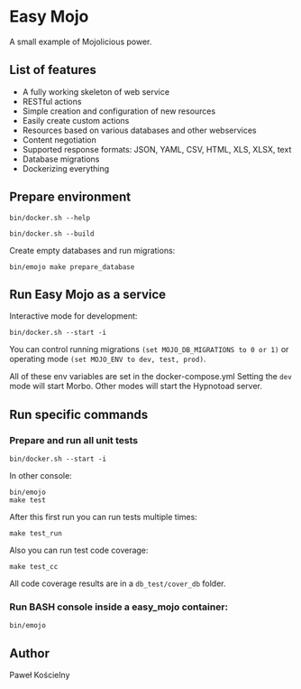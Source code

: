 # Easy Mojo

A small example of Mojolicious power.

## List of features

* A fully working skeleton of web service
* RESTful actions
* Simple creation and configuration of new resources
* Easily create custom actions
* Resources based on various databases and other webservices
* Content negotiation
* Supported response formats: JSON, YAML, CSV, HTML, XLS, XLSX, text
* Database migrations
* Dockerizing everything


## Prepare environment
```
bin/docker.sh --help
```

```
bin/docker.sh --build
```

Create empty databases and run migrations:
```
bin/emojo make prepare_database
```

## Run Easy Mojo as a service

Interactive mode for development:
```
bin/docker.sh --start -i
```
You can control running migrations `(set MOJO_DB_MIGRATIONS to 0 or 1)`
or operating mode `(set MOJO_ENV to dev, test, prod)`.

All of these env variables are set in the docker-compose.yml
Setting the `dev` mode will start Morbo. Other modes will start the Hypnotoad server.


## Run specific commands


### Prepare and run all unit tests


```
bin/docker.sh --start -i
```

In other console:
```
bin/emojo
make test
```

After this first run you can run tests multiple times:
```
make test_run
```

Also you can run test code coverage:
```
make test_cc
```
All code coverage results are in a `db_test/cover_db` folder.


### Run BASH console inside a easy_mojo container:
```
bin/emojo
```


## Author
Paweł Kościelny
